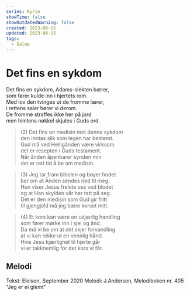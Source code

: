 ```yaml
---
series: Kyrie
showTime: false
showOutdatedWarning: false
created: 2023-06-15
updated: 2023-06-15
tags:
  - Salme
---
```


# Det fins en sykdom
Det fins en sykdom, Adams-slekten bærer,  
som fører kulde inn i hjertets rom.  
Med lov den tvinges ut de fromme lærer,  
i rettens saler hører vi derom.  
De fromme straffes ikke her på jord  
men himlens nøkkel skjules i Guds ord.

> (2) Det fins en medisin mot denne sykdom  
den inntas slik som legen har bestemt.  
Gud må ved Helligånden være virksom  
det er resepten i Guds testament.  
Når ånden åpenbarer synden min  
det er rett tid å be om medisin.

> (3) Jeg tar fram bibelen og bøyer hodet  
ber om at Ånden sendes ned til meg.  
Hun viser Jesus frelste oss ved blodet  
og at Han skylden vår har tatt på seg.  
Det er den medisin som Gud gir fritt  
til gjengjeld må jeg bære korset mitt.

> (4) Et kors kan være en ukjærlig handling  
som fører mørke inn i sjel og ånd.  
Da må vi be om at det skjer forvandling  
at vi kan rekke ut en vennlig hånd.  
Hvis Jesu kjærlighet til hjerte går  
vi er takknemlig for det kors vi får.

## Melodi
Tekst: Eleison, September 2020
Melodi: J.Andersen, Melodiboken nr. 405 "Jeg er ei glemt"